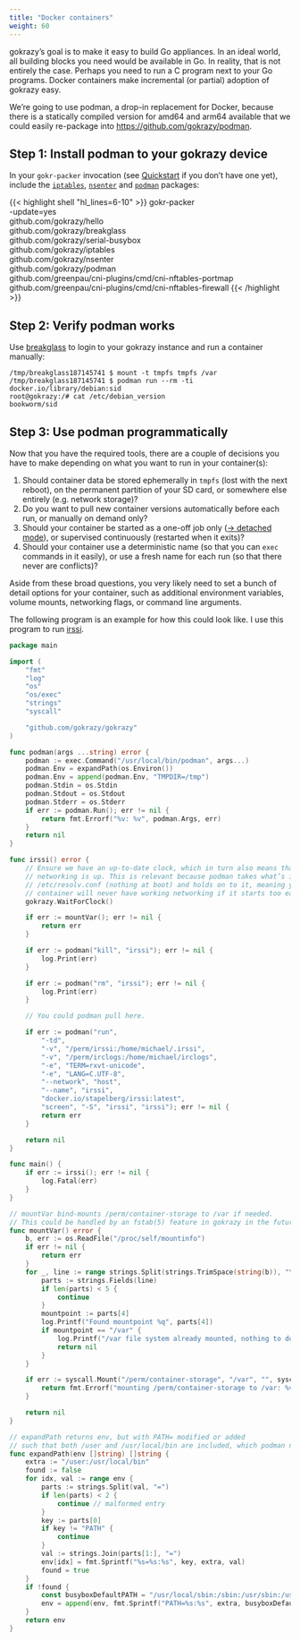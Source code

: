 ```yaml
---
title: "Docker containers"
weight: 60
---
```


gokrazy’s goal is to make it easy to build Go appliances. In an ideal world, all
building blocks you need would be available in Go. In reality, that is not
entirely the case. Perhaps you need to run a C program next to your Go
programs. Docker containers make incremental (or partial) adoption of gokrazy
easy.

We’re going to use podman, a drop-in replacement for Docker, because there is a
statically compiled version for amd64 and arm64 available that we could easily
re-package into https://github.com/gokrazy/podman.

## Step 1: Install podman to your gokrazy device

In your `gokr-packer` invocation (see [Quickstart](/quickstart/) if you don’t
have one yet), include the [`iptables`](https://github.com/gokrazy/iptables),
[`nsenter`](https://github.com/gokrazy/nsenter) and
[`podman`](https://github.com/gokrazy/podman) packages:

{{< highlight shell "hl_lines=6-10" >}}
gokr-packer \
  -update=yes \
  github.com/gokrazy/hello \
  github.com/gokrazy/breakglass \
  github.com/gokrazy/serial-busybox \
  github.com/gokrazy/iptables \
  github.com/gokrazy/nsenter \
  github.com/gokrazy/podman \
  github.com/greenpau/cni-plugins/cmd/cni-nftables-portmap \
  github.com/greenpau/cni-plugins/cmd/cni-nftables-firewall
{{< /highlight >}}

## Step 2: Verify podman works

Use [breakglass](https://github.com/gokrazy/breakglass) to login to your gokrazy
instance and run a container manually:

```shell
/tmp/breakglass187145741 $ mount -t tmpfs tmpfs /var
/tmp/breakglass187145741 $ podman run --rm -ti docker.io/library/debian:sid
root@gokrazy:/# cat /etc/debian_version
bookworm/sid
```

## Step 3: Use podman programmatically

Now that you have the required tools, there are a couple of decisions you have
to make depending on what you want to run in your container(s):

1. Should container data be stored ephemerally in `tmpfs` (lost with the next
   reboot), on the permanent partition of your SD card, or somewhere else
   entirely (e.g. network storage)?
1. Do you want to pull new container versions automatically before each run, or
   manually on demand only?
1. Should your container be started as a one-off job only ([→ detached
   mode](https://docs.docker.com/engine/reference/run/#detached--d)), or
   supervised continuously (restarted when it exits)?
1. Should your container use a deterministic name (so that you can `exec`
   commands in it easily), or use a fresh name for each run (so that there never
   are conflicts)?

Aside from these broad questions, you very likely need to set a bunch of detail
options for your container, such as additional environment variables, volume
mounts, networking flags, or command line arguments.

The following program is an example for how this could look like. I use this
program to run [irssi](https://irssi.org/).

```go
package main

import (
	"fmt"
	"log"
	"os"
	"os/exec"
	"strings"
	"syscall"

	"github.com/gokrazy/gokrazy"
)

func podman(args ...string) error {
	podman := exec.Command("/usr/local/bin/podman", args...)
	podman.Env = expandPath(os.Environ())
	podman.Env = append(podman.Env, "TMPDIR=/tmp")
	podman.Stdin = os.Stdin
	podman.Stdout = os.Stdout
	podman.Stderr = os.Stderr
	if err := podman.Run(); err != nil {
		return fmt.Errorf("%v: %v", podman.Args, err)
	}
	return nil
}

func irssi() error {
	// Ensure we have an up-to-date clock, which in turn also means that
	// networking is up. This is relevant because podman takes what’s in
	// /etc/resolv.conf (nothing at boot) and holds on to it, meaning your
	// container will never have working networking if it starts too early.
	gokrazy.WaitForClock()

	if err := mountVar(); err != nil {
		return err
	}

	if err := podman("kill", "irssi"); err != nil {
		log.Print(err)
	}

	if err := podman("rm", "irssi"); err != nil {
		log.Print(err)
	}

	// You could podman pull here.

	if err := podman("run",
		"-td",
		"-v", "/perm/irssi:/home/michael/.irssi",
		"-v", "/perm/irclogs:/home/michael/irclogs",
		"-e", "TERM=rxvt-unicode",
		"-e", "LANG=C.UTF-8",
		"--network", "host",
		"--name", "irssi",
		"docker.io/stapelberg/irssi:latest",
		"screen", "-S", "irssi", "irssi"); err != nil {
		return err
	}

	return nil
}

func main() {
	if err := irssi(); err != nil {
		log.Fatal(err)
	}
}

// mountVar bind-mounts /perm/container-storage to /var if needed.
// This could be handled by an fstab(5) feature in gokrazy in the future.
func mountVar() error {
	b, err := os.ReadFile("/proc/self/mountinfo")
	if err != nil {
		return err
	}
	for _, line := range strings.Split(strings.TrimSpace(string(b)), "\n") {
		parts := strings.Fields(line)
		if len(parts) < 5 {
			continue
		}
		mountpoint := parts[4]
		log.Printf("Found mountpoint %q", parts[4])
		if mountpoint == "/var" {
			log.Printf("/var file system already mounted, nothing to do")
			return nil
		}
	}

	if err := syscall.Mount("/perm/container-storage", "/var", "", syscall.MS_BIND, ""); err != nil {
		return fmt.Errorf("mounting /perm/container-storage to /var: %v", err)
	}

	return nil
}

// expandPath returns env, but with PATH= modified or added
// such that both /user and /usr/local/bin are included, which podman needs.
func expandPath(env []string) []string {
	extra := "/user:/usr/local/bin"
	found := false
	for idx, val := range env {
		parts := strings.Split(val, "=")
		if len(parts) < 2 {
			continue // malformed entry
		}
		key := parts[0]
		if key != "PATH" {
			continue
		}
		val := strings.Join(parts[1:], "=")
		env[idx] = fmt.Sprintf("%s=%s:%s", key, extra, val)
		found = true
	}
	if !found {
		const busyboxDefaultPATH = "/usr/local/sbin:/sbin:/usr/sbin:/usr/local/bin:/bin:/usr/bin"
		env = append(env, fmt.Sprintf("PATH=%s:%s", extra, busyboxDefaultPATH))
	}
	return env
}
```
